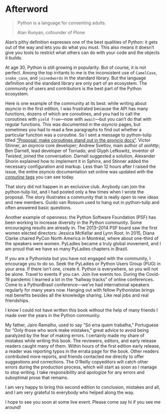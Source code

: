 # Afterword

> Python is a language for consenting adults.
> 
> Alan Runyan, cofounder of Plone

Alan’s pithy definition expresses one of the best qualities of Python: it gets out of the way and lets you do what you must. This also means it doesn’t give you tools to restrict what others can do with your code and the objects it builds.

At age 30, Python is still growing in popularity. But of course, it is not perfect. Among the top irritants to me is the inconsistent use of `CamelCase`, `snake_case`, and `joinedwords` in the standard library. But the language definition and the standard library are only part of an ecosystem. The community of users and contributors is the best part of the Python ecosystem.

Here is one example of the community at its best: while writing about _asyncio_ in the first edition, I was frustrated because the API has many functions, dozens of which are coroutines, and you had to call the coroutines with `yield from`—now with `await`—but you can’t do that with regular functions. This was documented in the _asyncio_ pages, but sometimes you had to read a few paragraphs to find out whether a particular function was a coroutine. So I sent a message to python-tulip titled [“Proposal: make coroutines stand out in the _asyncio_ docs”](https://fpy.li/a-1). Victor Stinner, an _asyncio_ core developer; Andrew Svetlov, main author of _aiohttp_; Ben Darnell, lead developer of Tornado; and Glyph Lefkowitz, inventor of _Twisted_, joined the conversation. Darnell suggested a solution, Alexander Shorin explained how to implement it in Sphinx, and Stinner added the necessary configuration and markup. Less than 12 hours after I raised the issue, the entire _asyncio_ documentation set online was updated with the [_coroutine_ tags](https://fpy.li/a-2) you can see today.

That story did not happen in an exclusive club. Anybody can join the python-tulip list, and I had posted only a few times when I wrote the proposal. The story illustrates a community that is really open to new ideas and new members. Guido van Rossum used to hang out in python-tulip and often answered basic questions.

Another example of openness: the Python Software Foundation (PSF) has been working to increase diversity in the Python community. Some encouraging results are already in. The 2013–2014 PSF board saw the first women elected directors: Jessica McKellar and Lynn Root. In 2015, Diana Clarke chaired PyCon North America in Montréal, where about one-third of the speakers were women. PyLadies became a truly global movement, and I am proud that we have so many PyLadies chapters in Brazil.

If you are a Pythonista but you have not engaged with the community, I encourage you to do so. Seek the PyLadies or Python Users Group (PUG) in your area. If there isn’t one, create it. Python is everywhere, so you will not be alone. Travel to events if you can. Join live events too. During the Covid-19 pandemic I learned a lot in the “hallway tracks” of online conferences. Come to a PythonBrasil conference—we’ve had international speakers regularly for many years now. Hanging out with fellow Pythonistas brings real benefits besides all the knowledge sharing. Like real jobs and real friendships.

I know I could not have written this book without the help of many friends I made over the years in the Python community.

My father, Jairo Ramalho, used to say “Só erra quem trabalha,” Portuguese for “Only those who work make mistakes,” great advice to avoid being paralyzed by the fear of making errors. I certainly made my share of mistakes while writing this book. The reviewers, editors, and early release readers caught many of them. Within hours of the first edition early release, a reader was reporting typos in the errata page for the book. Other readers contributed more reports, and friends contacted me directly to offer suggestions and corrections. The O’Reilly copyeditors will catch other errors during the production process, which will start as soon as I manage to stop writing. I take responsibility and apologize for any errors and suboptimal prose that remains.

I am very happy to bring this second edition to conclusion, mistakes and all, and I am very grateful to everybody who helped along the way.

I hope to see you soon at some live event. Please come say hi if you see me around!
